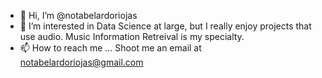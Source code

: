 - 👋 Hi, I’m @notabelardoriojas
- 👀 I’m interested in Data Science at large, but I really enjoy projects that use audio. Music Information Retreival is my specialty.
- 📫 How to reach me ... Shoot me an email at notabelardoriojas@gmail.com

<!---
notabelardoriojas/notabelardoriojas is a ✨ special ✨ repository because its `README.md` (this file) appears on your GitHub profile.
You can click the Preview link to take a look at your changes.
--->

